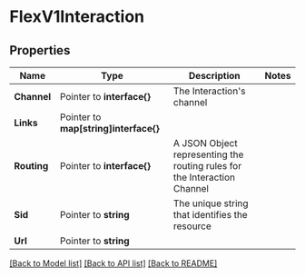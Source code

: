 # FlexV1Interaction

## Properties

Name | Type | Description | Notes
------------ | ------------- | ------------- | -------------
**Channel** | Pointer to **interface{}** | The Interaction's channel |
**Links** | Pointer to **map[string]interface{}** |  |
**Routing** | Pointer to **interface{}** | A JSON Object representing the routing rules for the Interaction Channel |
**Sid** | Pointer to **string** | The unique string that identifies the resource |
**Url** | Pointer to **string** |  |

[[Back to Model list]](../README.md#documentation-for-models) [[Back to API list]](../README.md#documentation-for-api-endpoints) [[Back to README]](../README.md)


